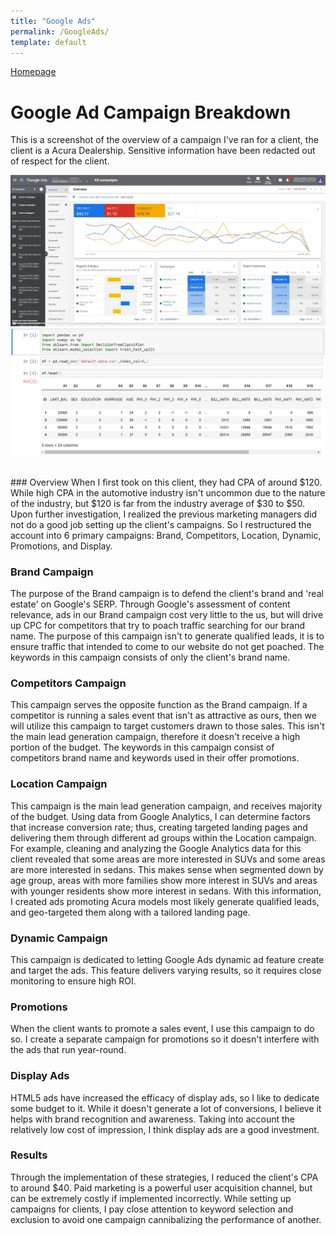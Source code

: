 ```yaml
---
title: "Google Ads"
permalink: /GoogleAds/
template: default
---
```

[Homepage](https://brandenmoo.github.io/)

# Google Ad Campaign Breakdown
This is a screenshot of the overview of a campaign I've ran for a client, the client is a Acura Dealership. Sensitive information have been redacted out of respect for the client. <br>

![Image1](images/GoogleAds/GoogleAdsCampaign.jpg)
![Img](images/DecTre/Tree1.png)

<br>
### Overview
When I first took on this client, they had CPA of around $120. While high CPA in the automotive industry isn't uncommon due to the nature of the industry, but $120 is far from the industry average of $30 to $50. Upon further investigation, I realized the previous marketing managers did not do a good job setting up the client's campaigns. So I restructured the account into 6 primary campaigns: Brand, Competitors, Location, Dynamic, Promotions, and Display. 

### Brand Campaign
The purpose of the Brand campaign is to defend the client's brand and 'real estate' on Google's SERP. Through Google's assessment of content relevance, ads in our Brand campaign cost very little to the us, but will drive up CPC for competitors that try to poach traffic searching for our brand name. The purpose of this campaign isn't to generate qualified leads, it is to ensure traffic that intended to come to our website do not get poached. The keywords in this campaign consists of only the client's brand name. 

### Competitors Campaign
This campaign serves the opposite function as the Brand campaign. If a competitor is running a sales event that isn't as attractive as ours, then we will utilize this campaign to target customers drawn to those sales. This isn't the main lead generation campaign, therefore it doesn't receive a high portion of the budget. The keywords in this campaign consist of competitors brand name and keywords used in their offer promotions. 

### Location Campaign
This campaign is the main lead generation campaign, and receives majority of the budget. Using data from Google Analytics, I can determine factors that increase conversion rate; thus, creating targeted landing pages and delivering them through different ad groups within the Location campaign. For example, cleaning and analyzing the Google Analytics data for this client revealed that some areas are more interested in SUVs and some areas are more interested in sedans. This makes sense when segmented down by age group, areas with more families show more interest in SUVs and areas with younger residents show more interest in sedans. With this information, I created ads promoting Acura models most likely generate qualified leads, and geo-targeted them along with a tailored landing page. 

### Dynamic Campaign 
This campaign is dedicated to letting Google Ads dynamic ad feature create and target the ads. This feature delivers varying results, so it requires close monitoring to ensure high ROI. 

### Promotions
When the client wants to promote a sales event, I use this campaign to do so. I create a separate campaign for promotions so it doesn't interfere with the ads that run year-round. 

### Display Ads
HTML5 ads have increased the efficacy of display ads, so I like to dedicate some budget to it. While it doesn't generate a lot of conversions, I believe it helps with brand recognition and awareness. Taking into account the relatively low cost of impression, I think display ads are a good investment. 

### Results
Through the implementation of these strategies, I reduced the client's CPA to around $40. Paid marketing is a powerful user acquisition channel, but can be extremely costly if implemented incorrectly. While setting up campaigns for clients, I pay close attention to keyword selection and exclusion to avoid one campaign cannibalizing  the performance of another. 
